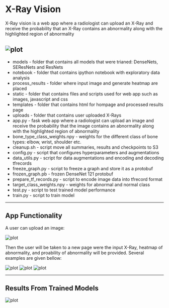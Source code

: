 # X-Ray Vision
X-Ray vision is a web app where a radiologist can upload an X-Ray and receive the probability that an X-Ray contains an abnormality along with the highlighted region of abnormality 

![plot](https://user-images.githubusercontent.com/16754088/46711409-3d08c100-cc1a-11e8-9187-d2a9097add35.png)
---
- models - folder that contains all models that were trianed: DenseNets, SEResNets and ResNets
- notebook - folder that contains ipython notebook with exploratory data analysis
- process_results - folder where input image and generate heatmap are placed
- static - folder that contains files and scripts used for web app such as images, javascript and css
- templates - folder that contains html for hompage and processed results page 
- uploads - folder that contains user uploaded X-Rays
- app.py - fask web app where a radiologist can upload an image and receive the probability that the image contains an abnormality along with the highlighted region of abnormality 
- bone\_type\_class\_weights.npy - weights for the different class of bone types: elbow, wrist, shoulder etc.
- cleanup.sh - script move all summaries, results and checkpoints to S3
- config.py - script that configures hyperparameters and augmentations
- data\_utils.py - script for data augmentations and encoding and decoding tfrecords
- freeze\_graph.py - script to freeze a graph and store it as a protobuf
- frozen\_graph.pb - frozen DenseNet 121 protobuf
- prepare\_tf\_records.py - script to encode image data into tfrecord format
- target\_class\_weights.npy - weights for abnormal and normal class
- test.py - script to test trained model performance
- train.py - script to train model 

---
## App Functionality 

A user can upload an image:

![plot](https://user-images.githubusercontent.com/16754088/46711410-3da15780-cc1a-11e8-86a3-3bd00710cd4e.png)

Then the user will be taken to a new page were the input X-Ray, heatmap of abnormality, and proability of abnormality will be provided. Several examples are given bellow:

![plot](https://user-images.githubusercontent.com/16754088/46711411-3da15780-cc1a-11e8-8aca-ac13e413a2af.png)
![plot](https://user-images.githubusercontent.com/16754088/46711412-3da15780-cc1a-11e8-8b4f-4c514ac7d8bf.png)
![plot](https://user-images.githubusercontent.com/16754088/46711413-3da15780-cc1a-11e8-8f69-e57b71488f3e.png)

---

## Results From Trained Models

![plot](https://user-images.githubusercontent.com/16754088/50789160-725c9380-1289-11e9-93fa-5ad5fcb4d3ed.png)